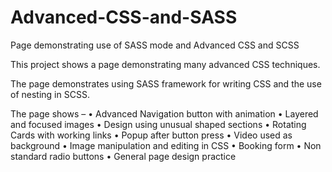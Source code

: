 # Advanced-CSS-and-SASS
Page demonstrating use of SASS mode and Advanced CSS and SCSS

This project shows a page demonstrating many advanced CSS techniques. 

The page demonstrates using SASS framework for writing CSS and the use of nesting in SCSS.

The page shows – 
•	Advanced Navigation button with animation 
•	Layered and focused images 
•	Design using unusual shaped sections 
•	Rotating Cards with working links 
•	Popup after button press 
•	Video used as background 
•	Image manipulation and editing in CSS 
•	Booking form
•	Non standard radio buttons 
•	General page design practice
